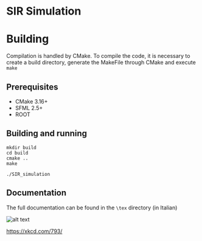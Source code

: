 # SIR Simulation
# Building

Compilation is handled by CMake. To compile the code, it is necessary to create a build directory, generate the MakeFile through CMake and execute `make`

## Prerequisites

 - CMake 3.16+
 - SFML 2.5+
 - ROOT

## Building and running
    mkdir build
    cd build
    cmake ..
    make

    ./SIR_simulation
    
## Documentation
The full documentation can be found in the `\tex` directory (in Italian)


![alt text](https://imgs.xkcd.com/comics/physicists.png?raw=true)

https://xkcd.com/793/

